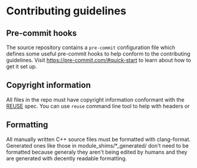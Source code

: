 <!--
SPDX-FileCopyrightText: © 2024 Ashley Hawkins <awhawkins@proton.me>
SPDX-FileContributor: Ashley Hawkins <awhawkins@proton.me>

SPDX-License-Identifier: CC-BY-SA-4.0
-->

# Contributing guidelines

## Pre-commit hooks

The source repository contains a `pre-commit` configuration file which defines some useful pre-commit hooks to help conform to the contributing guidelines. Visit <https://pre-commit.com/#quick-start> to learn about how to get it set up.

## Copyright information

All files in the repo must have copyright information conformant with the [REUSE](https://reuse.software/) spec. You can use `reuse` command line tool to help with headers or  

## Formatting

All manually written C++ source files must be formatted with clang-format. Generated ones like those in module_shims/*_generated/ don't need to be formatted because generaly they aren't being edited by humans and they are generated with decently readable formatting.
